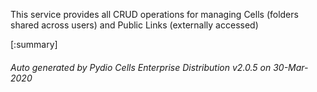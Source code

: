 






This service provides all CRUD operations for managing Cells (folders shared across users) and Public Links (externally accessed)

[:summary]

###### Auto generated by Pydio Cells Enterprise Distribution v2.0.5 on 30-Mar-2020
